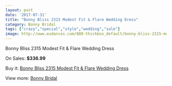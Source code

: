 ```yaml
---
layout: post
date: '2017-07-31'
title: "Bonny Bliss 2315 Modest Fit & Flare Wedding Dress"
category: Bonny Bridal
tags: ["crazy","special","style","wedding","sale"]
image: http://www.eudances.com/880-thickbox_default/bonny-bliss-2315-modest-fit-flare-wedding-dress.jpg
---
```

Bonny Bliss 2315 Modest Fit & Flare Wedding Dress

On Sales: **$336.99**
<a href="https://www.eudances.com/en/bonny-bridal/304-bonny-bliss-2315-modest-fit-flare-wedding-dress.html"><amp-img layout="responsive" width="600" height="600" src="//www.eudances.com/880-thickbox_default/bonny-bliss-2315-modest-fit-flare-wedding-dress.jpg" alt="Bonny Bliss 2315 Modest Fit & Flare Wedding Dress 0" /></a>
<a href="https://www.eudances.com/en/bonny-bridal/304-bonny-bliss-2315-modest-fit-flare-wedding-dress.html"><amp-img layout="responsive" width="600" height="600" src="//www.eudances.com/881-thickbox_default/bonny-bliss-2315-modest-fit-flare-wedding-dress.jpg" alt="Bonny Bliss 2315 Modest Fit & Flare Wedding Dress 1" /></a>

Buy it: [Bonny Bliss 2315 Modest Fit & Flare Wedding Dress](https://www.eudances.com/en/bonny-bridal/304-bonny-bliss-2315-modest-fit-flare-wedding-dress.html "Bonny Bliss 2315 Modest Fit & Flare Wedding Dress")

View more: [Bonny Bridal](https://www.eudances.com/en/3-bonny-bridal "Bonny Bridal")